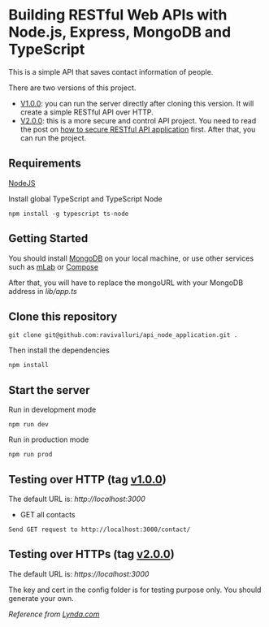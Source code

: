 # Building RESTful Web APIs with Node.js, Express, MongoDB and TypeScript

This is a simple API that saves contact information of people.

There are two versions of this project.

- [V1.0.0](https://github.com/ravivalluri/api_node_application/tree/v1.0.0): you can run the server directly after cloning this version. It will create a simple RESTful API over HTTP.
- [V2.0.0](https://github.com/ravivalluri/api_node_application/tree/v2.0.0): this is a more secure and control API project. You need to read the post on [how to secure RESTful API application](https://itnext.io/building-restful-web-apis-with-node-js-express-mongodb-and-typescript-part-5-a80e5a7f03db) first. After that, you can run the project.

## Requirements

[NodeJS](https://nodejs.org/en/)

Install global TypeScript and TypeScript Node

```
npm install -g typescript ts-node
```

## Getting Started

You should install [MongoDB](https://docs.mongodb.com/manual/administration/install-community/) on your local machine, or use other services such as [mLab](https://mlab.com/) or [Compose](https://www.compose.com/compare/mongodb)

After that, you will have to replace the mongoURL with your MongoDB address in _lib/app.ts_

## Clone this repository

```
git clone git@github.com:ravivalluri/api_node_application.git .
```

Then install the dependencies

```
npm install
```

## Start the server

Run in development mode

```
npm run dev
```

Run in production mode

```
npm run prod
```

## Testing over HTTP (tag [v1.0.0](https://github.com/ravivalluri/api_node_application/tree/v1.0.0))

The default URL is: _http://localhost:3000_

- GET all contacts

```
Send GET request to http://localhost:3000/contact/
```

## Testing over HTTPs (tag [v2.0.0](https://github.com/ravivalluri/api_node_application/tree/v2.0.0))

The default URL is: _https://localhost:3000_

The key and cert in the config folder is for testing purpose only. You should generate your own.

_Reference from [Lynda.com](https://www.lynda.com/Node-js-tutorials/Next-steps/633869/671263-4.html)_
